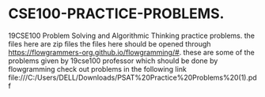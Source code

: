 # CSE100-PRACTICE-PROBLEMS.
19CSE100 Problem Solving and Algorithmic Thinking practice problems.
the files here are zip files
the files here should be opened through https://flowgrammers-org.github.io/flowgramming/#.
these are some of the problems given by 19cse100 professor which should be done by flowgramming
check out problems in the following link file:///C:/Users/DELL/Downloads/PSAT%20Practice%20Problems%20(1).pdf
